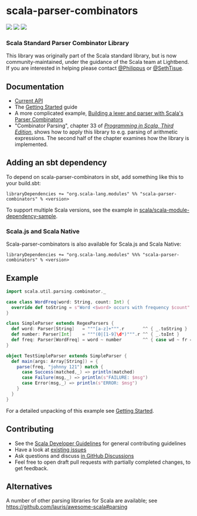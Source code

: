 # scala-parser-combinators

[<img src="https://img.shields.io/maven-central/v/org.scala-lang.modules/scala-parser-combinators_2.12.svg?label=latest%20release%20for%202.12"/>](http://search.maven.org/#search%7Cga%7C1%7Cg%3Aorg.scala-lang.modules%20a%3Ascala-parser-combinators_2.12)
[<img src="https://img.shields.io/maven-central/v/org.scala-lang.modules/scala-parser-combinators_2.13.svg?label=latest%20release%20for%202.13"/>](http://search.maven.org/#search%7Cga%7C1%7Cg%3Aorg.scala-lang.modules%20a%3Ascala-parser-combinators_2.13)
[<img src="https://img.shields.io/maven-central/v/org.scala-lang.modules/scala-parser-combinators_3.svg?label=latest%20release%20for%203"/>](http://search.maven.org/#search%7Cga%7C1%7Cg%3Aorg.scala-lang.modules%20a%3Ascala-parser-combinators_3)

### Scala Standard Parser Combinator Library

This library was originally part of the Scala standard library, but is now community-maintained, under the guidance of the Scala team at Lightbend. If you are interested in helping please contact [@Philippus](https://github.com/philippus) or [@SethTisue](https://github.com/SethTisue).

## Documentation

 * [Current API](https://javadoc.io/page/org.scala-lang.modules/scala-parser-combinators_2.13/latest/scala/util/parsing/combinator/index.html)
 * The [Getting Started](docs/Getting_Started.md) guide
 * A more complicated example, [Building a lexer and parser with Scala's Parser Combinators](https://enear.github.io/2016/03/31/parser-combinators/)
 * "Combinator Parsing", chapter 33 of [_Programming in Scala, Third Edition_](http://www.artima.com/shop/programming_in_scala), shows how to apply this library to e.g. parsing of arithmetic expressions. The second half of the chapter examines how the library is implemented.

## Adding an sbt dependency

To depend on scala-parser-combinators in sbt, add something like this to your build.sbt:

```
libraryDependencies += "org.scala-lang.modules" %% "scala-parser-combinators" % <version>
```

To support multiple Scala versions, see the example in [scala/scala-module-dependency-sample](https://github.com/scala/scala-module-dependency-sample).

### Scala.js and Scala Native

Scala-parser-combinators is also available for Scala.js and Scala Native:

```
libraryDependencies += "org.scala-lang.modules" %%% "scala-parser-combinators" % <version>
```

## Example

```scala
import scala.util.parsing.combinator._

case class WordFreq(word: String, count: Int) {
  override def toString = s"Word <$word> occurs with frequency $count"
}

class SimpleParser extends RegexParsers {
  def word: Parser[String]   = """[a-z]+""".r       ^^ { _.toString }
  def number: Parser[Int]    = """(0|[1-9]\d*)""".r ^^ { _.toInt }
  def freq: Parser[WordFreq] = word ~ number        ^^ { case wd ~ fr => WordFreq(wd,fr) }
}

object TestSimpleParser extends SimpleParser {
  def main(args: Array[String]) = {
    parse(freq, "johnny 121") match {
      case Success(matched,_) => println(matched)
      case Failure(msg,_) => println(s"FAILURE: $msg")
      case Error(msg,_) => println(s"ERROR: $msg")
    }
  }
}
```

For a detailed unpacking of this example see
[Getting Started](docs/Getting_Started.md).

## Contributing

 * See the [Scala Developer Guidelines](https://github.com/scala/scala/blob/2.13.x/CONTRIBUTING.md) for general contributing guidelines
 * Have a look at [existing issues](https://github.com/scala/scala-parser-combinators/issues)
 * Ask questions and discuss [in GitHub Discussions](https://github.com/scala/scala-parser-combinators/discussions)
 * Feel free to open draft pull requests with partially completed changes, to get feedback.

## Alternatives

A number of other parsing libraries for Scala are available; see https://github.com/lauris/awesome-scala#parsing
